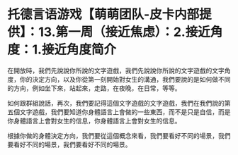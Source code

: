# 托德言语游戏【萌萌团队-皮卡内部提供】：13.第一周（接近焦虑）：2.接近角度：1.接近角度简介

在開放時，我們先說說你所說的文字遊戲，我們先說說你所說的文字遊戲的文字角度，你的決定方向，以及你從第一刻開始對女生的溝通，我們要說的是如何做不同的方向，例如坐下來，站起來，走路，在夜晚，在日常，等等。

如何跟群組說話，再次，我們要記得這個文字遊戲的文字遊戲，我們在我們說的第五個文字遊戲，我們要知道你身體語言上會做的一些東西，而不是只是自信，而是你身體語言上會對女生的信息，你身體語言上會對女生的信息。

根據你做的身體決定方向，我們要從這個概念來看，我們要看好不同的場景，我們要看好不同的場景，我們要看好不同的場景。